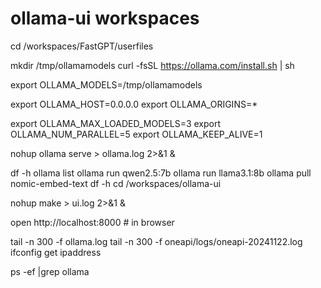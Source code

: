 # ollama-ui workspaces

cd /workspaces/FastGPT/userfiles


mkdir /tmp/ollamamodels
curl -fsSL https://ollama.com/install.sh | sh

export OLLAMA_MODELS=/tmp/ollamamodels

export OLLAMA_HOST=0.0.0.0
export OLLAMA_ORIGINS=*

export OLLAMA_MAX_LOADED_MODELS=3
export OLLAMA_NUM_PARALLEL=5
export OLLAMA_KEEP_ALIVE=1

nohup ollama serve > ollama.log 2>&1 &

df -h
ollama list
ollama run qwen2.5:7b
ollama run llama3.1:8b
ollama pull nomic-embed-text
df -h
cd /workspaces/ollama-ui

nohup make > ui.log 2>&1 &

open http://localhost:8000 # in browser

tail -n 300 -f ollama.log 
tail -n 300 -f oneapi/logs/oneapi-20241122.log
ifconfig get ipaddress

ps -ef |grep ollama

